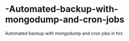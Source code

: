 # -Automated-backup-with-mongodump-and-cron-jobs
 Automated backup with mongodump and cron jobs in hrs
